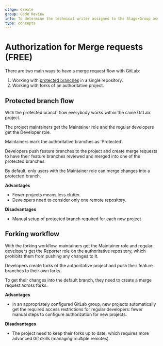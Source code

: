 ```yaml
---
stage: Create
group: Code Review
info: To determine the technical writer assigned to the Stage/Group associated with this page, see https://about.gitlab.com/handbook/product/ux/technical-writing/#assignments
type: concepts
---
```


# Authorization for Merge requests **(FREE)**

There are two main ways to have a merge request flow with GitLab:

1. Working with [protected branches](../protected_branches.md) in a single repository.
1. Working with forks of an authoritative project.

## Protected branch flow

With the protected branch flow everybody works within the same GitLab project.

The project maintainers get the Maintainer role and the regular developers
get the Developer role.

Maintainers mark the authoritative branches as 'Protected'.

Developers push feature branches to the project and create merge requests
to have their feature branches reviewed and merged into one of the protected
branches.

By default, only users with the Maintainer role can merge changes into a
protected branch.

**Advantages**

- Fewer projects means less clutter.
- Developers need to consider only one remote repository.

**Disadvantages**

- Manual setup of protected branch required for each new project

## Forking workflow

With the forking workflow, maintainers get the Maintainer role and regular
developers get the Reporter role on the authoritative repository, which prohibits
them from pushing any changes to it.

Developers create forks of the authoritative project and push their feature
branches to their own forks.

To get their changes into the default branch, they need to create a merge request across
forks.

**Advantages**

- In an appropriately configured GitLab group, new projects automatically get
  the required access restrictions for regular developers: fewer manual steps
  to configure authorization for new projects.

**Disadvantages**

- The project need to keep their forks up to date, which requires more advanced
  Git skills (managing multiple remotes).

<!-- ## Troubleshooting

Include any troubleshooting steps that you can foresee. If you know beforehand what issues
one might have when setting this up, or when something is changed, or on upgrading, it's
important to describe those, too. Think of things that may go wrong and include them here.
This is important to minimize requests for support, and to avoid doc comments with
questions that you know someone might ask.

Each scenario can be a third-level heading, for example `### Getting error message X`.
If you have none to add when creating a doc, leave this section in place
but commented out to help encourage others to add to it in the future. -->
